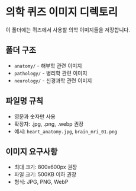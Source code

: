 # 의학 퀴즈 이미지 디렉토리

이 폴더에는 퀴즈에서 사용할 의학 이미지들을 저장합니다.

## 폴더 구조
- `anatomy/` - 해부학 관련 이미지
- `pathology/` - 병리학 관련 이미지  
- `neurology/` - 신경과학 관련 이미지

## 파일명 규칙
- 영문과 숫자만 사용
- 확장자: .jpg, .png, .webp 권장
- 예시: `heart_anatomy.jpg`, `brain_mri_01.png`

## 이미지 요구사항
- 최대 크기: 800x600px 권장
- 파일 크기: 500KB 이하 권장
- 형식: JPG, PNG, WebP
